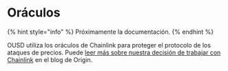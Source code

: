 # Oráculos

{% hint style="info" %}
Próximamente la documentación.
{% endhint %}

OUSD utiliza los </a>oráculos de Chainlink para proteger el protocolo de los ataques de precios. Puede [leer más sobre nuestra decisión de trabajar con Chainlink](https://blog.originprotocol.com/how-origin-uses-chainlink-oracles-to-secure-ousd-bff5601e840e) en el blog de Origin.</p>

